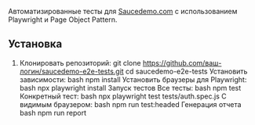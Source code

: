Автоматизированные тесты для [Saucedemo.com](https://www.saucedemo.com) с использованием Playwright и Page Object Pattern.
## Установка
1. Клонировать репозиторий:
git clone https://github.com/ваш-логин/saucedemo-e2e-tests.git
cd saucedemo-e2e-tests
Установить зависимости:
bash
npm install
Установить браузеры для Playwright:
bash
npx playwright install
Запуск тестов
Все тесты:
bash
npm test
Конкретный тест:
bash
npx playwright test tests/auth.spec.js
С видимым браузером:
bash
npm run test:headed
Генерация отчета
bash
npm run report
